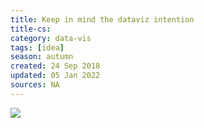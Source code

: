 ```yaml
---
title: Keep in mind the dataviz intention
title-cs: 
category: data-vis
tags: [idea]
season: autumn
created: 24 Sep 2018
updated: 05 Jan 2022
sources: NA
---
```


![](../__files/Data-Viz-Intention.png)